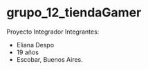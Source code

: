 # grupo_12_tiendaGamer
Proyecto Integrador
Integrantes: 
- Eliana Despo
- 19 años
- Escobar, Buenos Aires.
